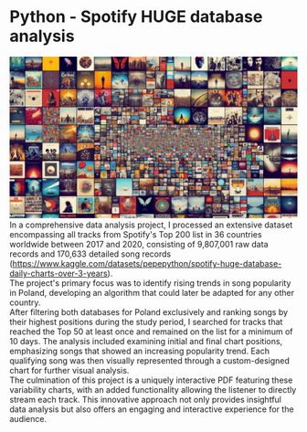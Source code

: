 # Python - Spotify HUGE database analysis

![](https://github.com/konradmakosa/Python-Spotify-HUGE-database-analysis/blob/main/spotify.gif)
<br>
In a comprehensive data analysis project, I processed an extensive dataset encompassing all tracks from Spotify's Top 200 list in 36 countries worldwide between 2017 and 2020, consisting of 9,807,001 raw data records and 170,633 detailed song records (https://www.kaggle.com/datasets/pepepython/spotify-huge-database-daily-charts-over-3-years). 
<br>The project's primary focus was to identify rising trends in song popularity in Poland, developing an algorithm that could later be adapted for any other country. 
<br>After filtering both databases for Poland exclusively and ranking songs by their highest positions during the study period, I searched for tracks that reached the Top 50 at least once and remained on the list for a minimum of 10 days. The analysis included examining initial and final chart positions, emphasizing songs that showed an increasing popularity trend. Each qualifying song was then visually represented through a custom-designed chart for further visual analysis. 
<br>The culmination of this project is a uniquely interactive PDF featuring these variability charts, with an added functionality allowing the listener to directly stream each track. This innovative approach not only provides insightful data analysis but also offers an engaging and interactive experience for the audience.
